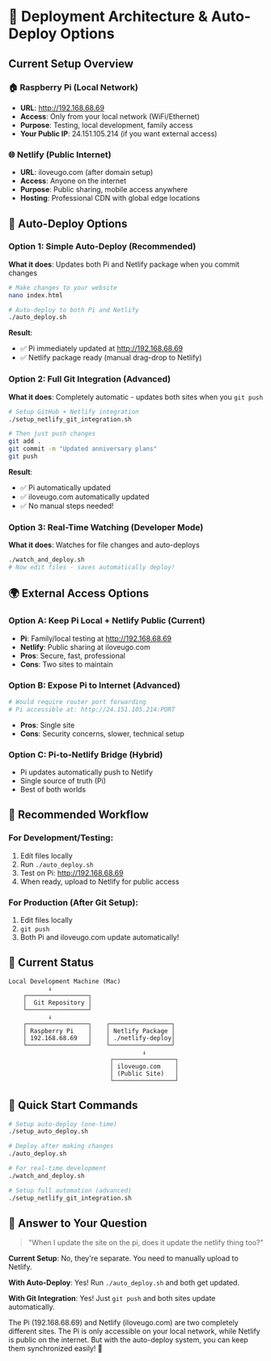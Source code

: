 # 🚀 Deployment Architecture & Auto-Deploy Options

## Current Setup Overview

### 🏠 Raspberry Pi (Local Network)
- **URL**: http://192.168.68.69
- **Access**: Only from your local network (WiFi/Ethernet)
- **Purpose**: Testing, local development, family access
- **Your Public IP**: 24.151.105.214 (if you want external access)

### 🌐 Netlify (Public Internet)
- **URL**: iloveugo.com (after domain setup)
- **Access**: Anyone on the internet
- **Purpose**: Public sharing, mobile access anywhere
- **Hosting**: Professional CDN with global edge locations

## 🔄 Auto-Deploy Options

### Option 1: Simple Auto-Deploy (Recommended)
**What it does**: Updates both Pi and Netlify package when you commit changes

```bash
# Make changes to your website
nano index.html

# Auto-deploy to both Pi and Netlify
./auto_deploy.sh
```

**Result**:
- ✅ Pi immediately updated at http://192.168.68.69
- ✅ Netlify package ready (manual drag-drop to Netlify)

### Option 2: Full Git Integration (Advanced)
**What it does**: Completely automatic - updates both sites when you `git push`

```bash
# Setup GitHub + Netlify integration
./setup_netlify_git_integration.sh

# Then just push changes
git add .
git commit -m "Updated anniversary plans"
git push
```

**Result**:
- ✅ Pi automatically updated
- ✅ iloveugo.com automatically updated
- ✅ No manual steps needed!

### Option 3: Real-Time Watching (Developer Mode)
**What it does**: Watches for file changes and auto-deploys

```bash
./watch_and_deploy.sh
# Now edit files - saves automatically deploy!
```

## 🌍 External Access Options

### Option A: Keep Pi Local + Netlify Public (Current)
- **Pi**: Family/local testing at http://192.168.68.69
- **Netlify**: Public sharing at iloveugo.com
- **Pros**: Secure, fast, professional
- **Cons**: Two sites to maintain

### Option B: Expose Pi to Internet (Advanced)
```bash
# Would require router port forwarding
# Pi accessible at: http://24.151.105.214:PORT
```
- **Pros**: Single site
- **Cons**: Security concerns, slower, technical setup

### Option C: Pi-to-Netlify Bridge (Hybrid)
- Pi updates automatically push to Netlify
- Single source of truth (Pi)
- Best of both worlds

## 🎯 Recommended Workflow

### For Development/Testing:
1. Edit files locally
2. Run `./auto_deploy.sh`
3. Test on Pi: http://192.168.68.69
4. When ready, upload to Netlify for public access

### For Production (After Git Setup):
1. Edit files locally
2. `git push`
3. Both Pi and iloveugo.com update automatically!

## 🔧 Current Status

```
Local Development Machine (Mac)
           ↓
    ┌─────────────────┐
    │  Git Repository │
    └─────────────────┘
           ↓
    ┌─────────────────┐    ┌─────────────────┐
    │ Raspberry Pi    │    │ Netlify Package │
    │ 192.168.68.69   │    │ ./netlify-deploy│
    └─────────────────┘    └─────────────────┘
                                     ↓
                            ┌─────────────────┐
                            │ iloveugo.com    │
                            │ (Public Site)   │
                            └─────────────────┘
```

## 🚀 Quick Start Commands

```bash
# Setup auto-deploy (one-time)
./setup_auto_deploy.sh

# Deploy after making changes
./auto_deploy.sh

# For real-time development
./watch_and_deploy.sh

# Setup full automation (advanced)
./setup_netlify_git_integration.sh
```

## 🎯 Answer to Your Question

> "When I update the site on the pi, does it update the netlify thing too?"

**Current Setup**: No, they're separate. You need to manually upload to Netlify.

**With Auto-Deploy**: Yes! Run `./auto_deploy.sh` and both get updated.

**With Git Integration**: Yes! Just `git push` and both sites update automatically.

The Pi (192.168.68.69) and Netlify (iloveugo.com) are two completely different sites. The Pi is only accessible on your local network, while Netlify is public on the internet. But with the auto-deploy system, you can keep them synchronized easily! 🎊
